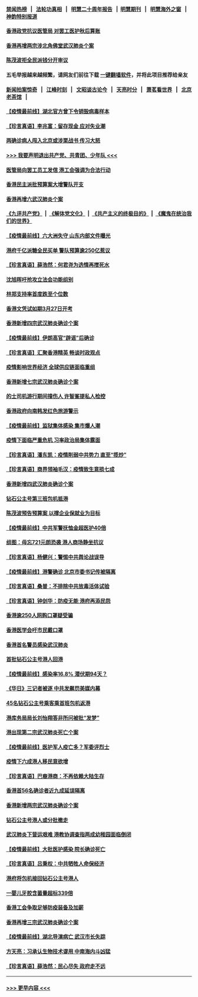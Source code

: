#### [禁闻热榜](热点新闻.md?=0)  &nbsp;&nbsp;|&nbsp;&nbsp; [法轮功真相](https://github.com/gfw-breaker/truth/blob/master/README.md?=0) &nbsp;&nbsp;|&nbsp;&nbsp; [明慧二十周年报告](https://github.com/gfw-breaker/mh-reports/blob/master/README.md?=0) &nbsp;&nbsp;|&nbsp;&nbsp;[明慧期刊](https://github.com/gfw-breaker/mh-qikan) &nbsp;&nbsp;|&nbsp;&nbsp; [明慧海外之窗](https://github.com/gfw-breaker/mh-news/blob/master/README.md?=0) &nbsp;&nbsp;|&nbsp;&nbsp; [神韵特别报道](https://github.com/gfw-breaker/mh-news/blob/master/shenyun.md?=0)
#### [香港政党抗议医管局 对罢工医护秋后算账](../pages/nsc415/n11901746.md?t=02290102) 
#### [香港再增两宗涉北角佛堂武汉肺炎个案](../pages/nsc415/n11901737.md?t=02290102) 
#### [陈茂波拒全民派钱分开审议](../pages/nsc415/n11901672.md?t=02290102) 
#### 五毛举报越来越频繁，请网友们前往下载 [一键翻墙软件](https://github.com/gfw-breaker/ssr-accounts)，并将此项目推荐给亲友
#### [新闻拍案惊奇](https://github.com/gfw-breaker/banned-news/blob/master/pages/link4.md) &nbsp;&nbsp;|&nbsp;&nbsp; [江峰时刻](https://github.com/gfw-breaker/banned-news/blob/master/pages/link4.md) &nbsp;&nbsp;|&nbsp;&nbsp; [文昭谈古论今](https://github.com/gfw-breaker/banned-news/blob/master/pages/link4.md) &nbsp;&nbsp;|&nbsp;&nbsp; [天亮时分](https://github.com/gfw-breaker/banned-news/blob/master/pages/link4.md) &nbsp;&nbsp;|&nbsp;&nbsp; [萧茗看世界](https://github.com/gfw-breaker/banned-news/blob/master/pages/link4.md) &nbsp;&nbsp;|&nbsp;&nbsp; [北京老茶馆](https://github.com/gfw-breaker/banned-news/blob/master/pages/link4.md) &nbsp;&nbsp;|&nbsp;&nbsp; 
#### [【疫情最前线】湖北官方曾下令销毁病毒样本](../pages/nsc415/n11901518.md?t=02290102) 
#### [【珍言真语】李兆富：留存现金 应对失业潮](../pages/nsc415/n11901448.md?t=02290102) 
#### [两确诊病人闯入北京或涉栗战书 传习大怒](../pages/nsc415/n11901180.md?t=02290102) 
#### [>>> 我要声明退出共产党、共青团、少年队 <<<](https://github.com/begood0513/goodnews/blob/master/quit/letter.md) 
#### [医管局向罢工员工发信 港工会强调为合法行动](../pages/nsc415/n11898870.md?t=02290102) 
#### [香港民主派批预算案大增警队开支](../pages/nsc415/n11898813.md?t=02290102) 
#### [香港再增六武汉肺炎个案](../pages/nsc415/n11898843.md?t=02290102) 
#### [《九评共产党》](https://github.com/begood0513/9ping.md/blob/master/README.md) &nbsp;|&nbsp; [《解体党文化》](../../../../jtdwh.md/blob/master/README.md)  &nbsp;|&nbsp; [《共产主义的终极目的》](../../../../gczydzjmd.md/blob/master/README.md) &nbsp;|&nbsp; [《魔鬼在统治我们的世界》](../../../../mgztzwmdsj.md/blob/master/README.md) 
#### [【疫情最前线】六大洲失守 山东内部文件曝光](../pages/nsc415/n11898455.md?t=02290102) 
#### [港府千亿派糖全民买单 警队预算逾250亿惹议](../pages/nsc415/n11898608.md?t=02290102) 
#### [【珍言真语】薛浩然：何君尧为选情再搅死水](../pages/nsc415/n11898269.md?t=02290102) 
#### [沈旭晖吁抢攻立法会功能组别](../pages/nsc415/n11896084.md?t=02290102) 
#### [林郑支持率首度跌至个位数](../pages/nsc415/n11896058.md?t=02290102) 
#### [香港文凭试如期3月27日开考](../pages/nsc415/n11896055.md?t=02290102) 
#### [香港新增四宗武汉肺炎确诊个案](../pages/nsc415/n11896040.md?t=02290102) 
#### [【疫情最前线】伊朗高官“辟谣”后确诊](../pages/nsc415/n11895902.md?t=02290102) 
#### [【珍言真语】汇聚香港精英 畅谈时政观点](../pages/nsc415/n11895733.md?t=02290102) 
#### [疫情影响世界经济 全球供应链面临重组](../pages/nsc415/n11895634.md?t=02290102) 
#### [香港新增七宗武汉肺炎确诊个案](../pages/nsc415/n11893498.md?t=02290102) 
#### [的士司机游行期间撞伤人 许智峯提私人检控](../pages/nsc415/n11893483.md?t=02290102) 
#### [香港政府向南韩发红色旅游警示](../pages/nsc415/n11893398.md?t=02290102) 
#### [【疫情最前线】监狱集体感染 集市爆人潮](../pages/nsc415/n11893181.md?t=02290102) 
#### [疫情下面临严重危机  习率政治局集体露面](../pages/nsc415/n11893305.md?t=02290102) 
#### [【珍言真语】潘东凯：疫情削弱中共势力 直至“揽炒”](../pages/nsc415/n11892866.md?t=02290102) 
#### [【珍言真语】商界领袖毛汉：疫情致生意损七成](../pages/nsc415/n11890348.md?t=02290102) 
#### [香港新增四武汉肺炎确诊个案](../pages/nsc415/n11890610.md?t=02290102) 
#### [钻石公主号第三班包机抵港](../pages/nsc415/n11890645.md?t=02290102) 
#### [陈茂波预告预算案 以撑企业保就业为目标](../pages/nsc415/n11890574.md?t=02290102) 
#### [【疫情最前线】中共军警抚恤金超医护40倍](../pages/nsc415/n11890458.md?t=02290102) 
#### [组图：毋忘721元朗恐袭 港人商场静坐抗议](../pages/nsc415/n11876882.md?t=02290102) 
#### [【珍言真语】杨健兴：警惕中共舆论战误导](../pages/nsc415/n11888131.md?t=02290102) 
#### [【疫情最前线】港警确诊 北京市委书记传被隔离](../pages/nsc415/n11886872.md?t=02290102) 
#### [【珍言真语】桑普：不排除中共放毒活体试验](../pages/nsc415/n11886832.md?t=02290102) 
#### [【珍言真语】钟剑华：防疫无能 港府再添民怨](../pages/nsc415/n11884504.md?t=02290102) 
#### [香港逾250人网购口罩疑受骗](../pages/nsc415/n11884388.md?t=02290102) 
#### [香港医学会吁市民戴口罩](../pages/nsc415/n11884367.md?t=02290102) 
#### [香港首名警员感染武汉肺炎](../pages/nsc415/n11884357.md?t=02290102) 
#### [首批钻石公主号港人回港](../pages/nsc415/n11884333.md?t=02290102) 
#### [【疫情最前线】感染率16.8% 潜伏期94天？](../pages/nsc415/n11884256.md?t=02290102) 
#### [《华日》三记者被逐 中共发飙罚美媒内幕](../pages/nsc415/n11884184.md?t=02290102) 
#### [45名钻石公主号乘客乘首班包机返港](../pages/nsc415/n11881770.md?t=02290102) 
#### [港库务局局长刘怡翔答非所问被批“发梦”](../pages/nsc415/n11881752.md?t=02290102) 
#### [港出现第二宗武汉肺炎死亡个案](../pages/nsc415/n11881736.md?t=02290102) 
#### [【疫情最前线】医护军人疫亡多？军委评烈士](../pages/nsc415/n11881655.md?t=02290102) 
#### [疫情下六成港人移民意欲增](../pages/nsc415/n11881699.md?t=02290102) 
#### [【珍言真语】巴裔港商：不再依赖大陆生存](../pages/nsc415/n11881126.md?t=02290102) 
#### [香港首56名确诊者近九成延误隔离](../pages/nsc415/n11879079.md?t=02290102) 
#### [香港新增两宗武汉肺炎确诊个案](../pages/nsc415/n11879064.md?t=02290102) 
#### [钻石公主号港人或分批撤走](../pages/nsc415/n11879029.md?t=02290102) 
#### [武汉肺炎下营运艰难 港教协调查指两成幼稚园面临倒闭](../pages/nsc415/n11878989.md?t=02290102) 
#### [【疫情最前线】大批医护感染 院长确诊死亡](../pages/nsc415/n11878595.md?t=02290102) 
#### [【珍言真语】吕秉权：中共牺牲人命保经济](../pages/nsc415/n11878390.md?t=02290102) 
#### [港府将包机接回钻石公主号港人](../pages/nsc415/n11876352.md?t=02290102) 
#### [一婴儿牙胶含菌量超标339倍](../pages/nsc415/n11876336.md?t=02290102) 
#### [香港工会争取足够防疫装备及加薪](../pages/nsc415/n11876313.md?t=02290102) 
#### [香港再增三宗武汉肺炎确诊个案](../pages/nsc415/n11876297.md?t=02290102) 
#### [【疫情最前线】湖北导演病亡 武汉市长失踪](../pages/nsc415/n11876272.md?t=02290102) 
#### [方天亮：习承认生物技术谬用 中南海内斗凶猛](../pages/nsc415/n11873679.md?t=02290102) 
#### [【珍言真语】薛浩然：民心尽失 政府走不远](../pages/nsc415/n11875838.md?t=02290102) 

----
#### [ >>> 更早内容 <<< ](../indexes/nsc415-earlier.md)
